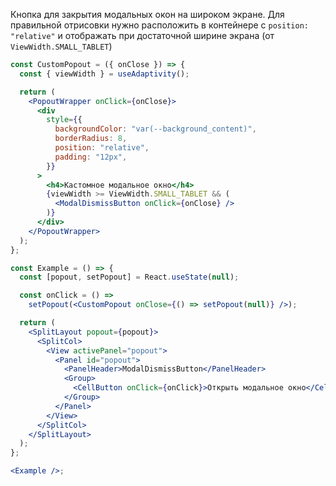 Кнопка для закрытия модальных окон на широком экране.
Для правильной отрисовки нужно расположить в контейнере с `position: "relative"` и отображать при достаточной ширине экрана (от `ViewWidth.SMALL_TABLET`)

```jsx { "props": { "layout": false, "adaptivity": true } }
const CustomPopout = ({ onClose }) => {
  const { viewWidth } = useAdaptivity();

  return (
    <PopoutWrapper onClick={onClose}>
      <div
        style={{
          backgroundColor: "var(--background_content)",
          borderRadius: 8,
          position: "relative",
          padding: "12px",
        }}
      >
        <h4>Кастомное модальное окно</h4>
        {viewWidth >= ViewWidth.SMALL_TABLET && (
          <ModalDismissButton onClick={onClose} />
        )}
      </div>
    </PopoutWrapper>
  );
};

const Example = () => {
  const [popout, setPopout] = React.useState(null);

  const onClick = () =>
    setPopout(<CustomPopout onClose={() => setPopout(null)} />);

  return (
    <SplitLayout popout={popout}>
      <SplitCol>
        <View activePanel="popout">
          <Panel id="popout">
            <PanelHeader>ModalDismissButton</PanelHeader>
            <Group>
              <CellButton onClick={onClick}>Открыть модальное окно</CellButton>
            </Group>
          </Panel>
        </View>
      </SplitCol>
    </SplitLayout>
  );
};

<Example />;
```
